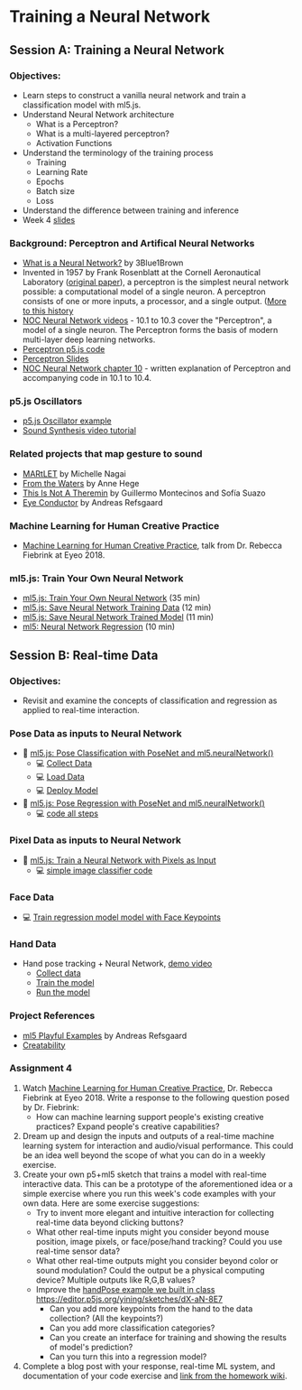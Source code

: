 # Training a Neural Network

## Session A: Training a Neural Network

### Objectives:

- Learn steps to construct a vanilla neural network and train a classification model with ml5.js.
- Understand Neural Network architecture
  - What is a Perceptron?
  - What is a multi-layered perceptron?
  - Activation Functions
- Understand the terminology of the training process
  - Training
  - Learning Rate
  - Epochs
  - Batch size
  - Loss
- Understand the difference between training and inference
- Week 4 [slides](https://docs.google.com/presentation/d/1pQPU2ANEPuESCr-POjbRDPnR992VGS3TRfj7C9eK1Co/edit?usp=sharing)

### Background: Perceptron and Artifical Neural Networks

- [What is a Neural Network?](https://youtu.be/aircAruvnKk?list=PLZHQObOWTQDNU6R1_67000Dx_ZCJB-3pi) by 3Blue1Brown
- Invented in 1957 by Frank Rosenblatt at the Cornell Aeronautical Laboratory ([original paper](http://www.ling.upenn.edu/courses/cogs501/Rosenblatt1958.pdf)), a perceptron is the simplest neural network possible: a computational model of a single neuron. A perceptron consists of one or more inputs, a processor, and a single output. ([More to this history](https://github.com/ml5js/Intro-ML-Arts-IMA-F23/wiki/Brief-History-of-Artificial-Neural-Networks)
- [NOC Neural Network videos](https://youtu.be/XJ7HLz9VYz0?list=PLRqwX-V7Uu6aCibgK1PTWWu9by6XFdCfh) - 10.1 to 10.3 cover the "Perceptron", a model of a single neuron. The Perceptron forms the basis of modern multi-layer deep learning networks.
- [Perceptron p5.js code](https://editor.p5js.org/natureofcode/sketches/HkJ0cRmux)
- [Perceptron Slides](https://drive.google.com/file/d/1io05Uzpb9BclWzXyvB6wEj_Zu4uI_hOX/view?usp=sharing)
- [NOC Neural Network chapter 10](https://natureofcode.com/book/chapter-10-neural-networks/) - written explanation of Perceptron and accompanying code in 10.1 to 10.4.

### p5.js Oscillators

- [p5.js Oscillator example](https://editor.p5js.org/ima_ml/sketches/fSGClc_aK)
- [Sound Synthesis video tutorial](https://youtu.be/Bk8rLzzSink)

### Related projects that map gesture to sound

- [MARtLET](https://vimeo.com/19980514) by Michelle Nagai
- [From the Waters](https://www.youtube.com/watch?v=k6dwnr5RDow) by Anne Hege
- [This Is Not A Theremin](https://sofiaitp.wordpress.com/2018/12/04/this-is-not-a-theremin/) by Guillermo Montecinos and Sofía Suazo
- [Eye Conductor](https://andreasrefsgaard.dk/project/eye-conductor/) by Andreas Refsgaard

### Machine Learning for Human Creative Practice

- [Machine Learning for Human Creative Practice](https://vimeo.com/287094397), talk from Dr. Rebecca Fiebrink at Eyeo 2018.

### ml5.js: Train Your Own Neural Network

- [ml5.js: Train Your Own Neural Network](https://youtu.be/8HEgeAbYphA?list=PLRqwX-V7Uu6YPSwT06y_AEYTqIwbeam3y) (35 min)
- [ml5.js: Save Neural Network Training Data](https://youtu.be/q6cwxORPDo8?list=PLRqwX-V7Uu6YPSwT06y_AEYTqIwbeam3y) (12 min)
- [ml5.js: Save Neural Network Trained Model](https://youtu.be/wUrg9Hjkhg0?list=PLRqwX-V7Uu6YPSwT06y_AEYTqIwbeam3y) (11 min)
- [ml5: Neural Network Regression](https://youtu.be/fFzvwdkzr_c?list=PLRqwX-V7Uu6YPSwT06y_AEYTqIwbeam3y) (10 min)

## Session B: Real-time Data

### Objectives:

- Revisit and examine the concepts of classification and regression as applied to real-time interaction.

### Pose Data as inputs to Neural Network

- 🎥 [ml5.js: Pose Classification with PoseNet and ml5.neuralNetwork()](https://youtu.be/FYgYyq-xqAw?list=PLRqwX-V7Uu6YPSwT06y_AEYTqIwbeam3y)
  - 💻 [Collect Data](https://editor.p5js.org/codingtrain/sketches/kTM0Gm-1q)
  - 💻 [Load Data](https://editor.p5js.org/codingtrain/sketches/-Ywq20rM9)
  - 💻 [Deploy Model](https://editor.p5js.org/codingtrain/sketches/c5sDNr8eM)
- 🎥 [ml5.js: Pose Regression with PoseNet and ml5.neuralNetwork()](https://youtu.be/lob74HqHYJ0?list=PLRqwX-V7Uu6YPSwT06y_AEYTqIwbeam3y)
  - 💻 [code all steps](https://editor.p5js.org/codingtrain/sketches/JI_j-PiLk)

### Pixel Data as inputs to Neural Network

- 🎥 [ml5.js: Train a Neural Network with Pixels as Input](https://youtu.be/UaKab6h9Z0I?list=PLRqwX-V7Uu6YPSwT06y_AEYTqIwbeam3y)
  - 💻 [simple image classifier code](https://editor.p5js.org/codingtrain/sketches/rkonHpec2)

### Face Data

- 💻 [Train regression model model with Face Keypoints](https://editor.p5js.org/ima_ml/sketches/US3ZX6zCD)

### Hand Data

- Hand pose tracking + Neural Network, [demo video](https://www.loom.com/share/420fa5941dea411491af817011622c86)
  - [Collect data](https://editor.p5js.org/yining/sketches/dCoPm-Opb)
  - [Train the model](https://editor.p5js.org/yining/sketches/IrBFfXbSF)
  - [Run the model](https://editor.p5js.org/yining/sketches/6cFF9-L-Z)

### Project References

- [ml5 Playful Examples](https://ml5-fellowship-2020.github.io/examples/) by Andreas Refsgaard
- [Creatability](https://experiments.withgoogle.com/collection/creatability)

### Assignment 4

1. Watch [Machine Learning for Human Creative Practice](https://vimeo.com/287094397), Dr. Rebecca Fiebrink at Eyeo 2018. Write a response to the following question posed by Dr. Fiebrink:
   - How can machine learning support people's existing creative practices? Expand people's creative capabilities?
2. Dream up and design the inputs and outputs of a real-time machine learning system for interaction and audio/visual performance. This could be an idea well beyond the scope of what you can do in a weekly exercise.
3. Create your own p5+ml5 sketch that trains a model with real-time interactive data. This can be a prototype of the aforementioned idea or a simple exercise where you run this week's code examples with your own data. Here are some exercise suggestions:
   - Try to invent more elegant and intuitive interaction for collecting real-time data beyond clicking buttons?
   - What other real-time inputs might you consider beyond mouse position, image pixels, or face/pose/hand tracking? Could you use real-time sensor data?
   - What other real-time outputs might you consider beyond color or sound modulation? Could the output be a physical computing device? Multiple outputs like R,G,B values?
   - Improve the [handPose example we built in class](https://editor.p5js.org/ima_ml/sketches/JjnhklcOX) https://editor.p5js.org/yining/sketches/dX-aN-8E7
     - Can you add more keypoints from the hand to the data collection? (All the keypoints?)
     - Can you add more classification categories?
     - Can you create an interface for training and showing the results of model's prediction?
     - Can you turn this into a regression model?
4. Complete a blog post with your response, real-time ML system, and documentation of your code exercise and [link from the homework wiki](https://github.com/ml5js/Intro-ML-Arts-IMA-F23/wiki/Assignment-4).
